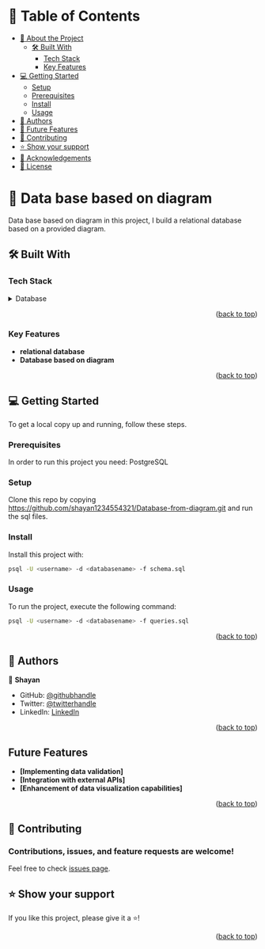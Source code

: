 # 📗 Table of Contents

- [📖 About the Project](#about-project)
  - [🛠 Built With](#built-with)
    - [Tech Stack](#tech-stack)
    - [Key Features](#key-features)
- [💻 Getting Started](#getting-started)
  - [Setup](#setup)
  - [Prerequisites](#prerequisites)
  - [Install](#install)
  - [Usage](#usage)
- [👥 Authors](#authors)
- [🔭 Future Features](#future-features)
- [🤝 Contributing](#contributing)
- [⭐️ Show your support](#support)
- [🙏 Acknowledgements](#acknowledgements)
- [📝 License](#license)

# 📖 Data base based on diagram <a name="about-project"></a>

Data base based on diagram in this project, I build a relational database based on a provided diagram.

## 🛠 Built With <a name="built-with"></a>

### Tech Stack <a name="tech-stack"></a>

<details>
<summary>Database</summary>
<ul><li>Postgresql</li></ul>
</details>

<p align="right">(<a href="#readme-top">back to top</a>)</p>

### Key Features <a name="key-features"></a>

- **relational database**
- **Database based on diagram**

<p align="right">(<a href="#readme-top">back to top</a>)</p>

## 💻 Getting Started <a name="getting-started"></a>

To get a local copy up and running, follow these steps.

### Prerequisites

In order to run this project you need: PostgreSQL

### Setup

Clone this repo by copying https://github.com/shayan1234554321/Database-from-diagram.git
and run the sql files.

### Install

Install this project with:

```sh
psql -U <username> -d <databasename> -f schema.sql
```

### Usage

To run the project, execute the following command:

```sh
psql -U <username> -d <databasename> -f queries.sql
```

<p align="right">(<a href="#readme-top">back to top</a>)</p>

## 👥 Authors <a name="author"></a>

👤 **Shayan**

- GitHub: [@githubhandle](https://github.com/shayan1234554321)
- Twitter: [@twitterhandle](https://twitter.com/shayan123455432)
- LinkedIn: [LinkedIn](https://www.linkedin.com/in/shayan-khan20/)

<p align="right">(<a href="#readme-top">back to top</a>)</p>

## Future Features <a name="key-features"></a>

- **[Implementing data validation]**
- **[Integration with external APIs]**
- **[Enhancement of data visualization capabilities]**

<p align="right">(<a href="#readme-top">back to top</a>)</p>

## 🤝 Contributing <a name="contributing"></a>

### Contributions, issues, and feature requests are welcome!

Feel free to check [issues page](https://github.com/shayan1234554321/Database-from-diagram/issues).

## ⭐️ Show your support <a name="support"></a>

If you like this project, please give it a ⭐️!

<p align="right">(<a href="#readme-top">back to top</a>)</p>